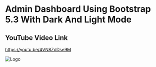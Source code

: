# Admin Dashboard Using Bootstrap 5.3 With Dark And Light Mode

## YouTube Video Link
https://youtu.be/4VN8ZdDse9M

![Logo](https://raw.githubusercontent.com/codzsword/bootstrap-admin-dashboard/main/logo.png)


